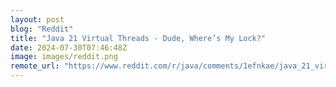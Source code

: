 ```yaml
---
layout: post
blog: "Reddit"
title: "Java 21 Virtual Threads - Dude, Where’s My Lock?"
date: 2024-07-30T07:46:48Z
image: images/reddit.png
remote_url: "https://www.reddit.com/r/java/comments/1efnkae/java_21_virtual_threads_dude_wheres_my_lock/"
---
```

